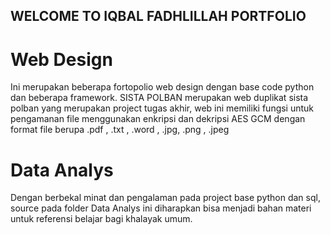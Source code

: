 ## WELCOME TO IQBAL FADHLILLAH PORTFOLIO

# Web Design
Ini merupakan beberapa fortopolio web design dengan base code python dan beberapa framework. 
SISTA POLBAN merupakan web duplikat sista polban yang merupakan project tugas akhir, web ini memiliki fungsi untuk pengamanan file menggunakan enkripsi dan dekripsi AES GCM dengan format file berupa .pdf , .txt , .word , .jpg, .png , .jpeg

# Data Analys
Dengan berbekal minat dan pengalaman pada project base python dan sql, source pada folder Data Analys ini diharapkan bisa menjadi bahan materi untuk referensi belajar bagi khalayak umum. 

